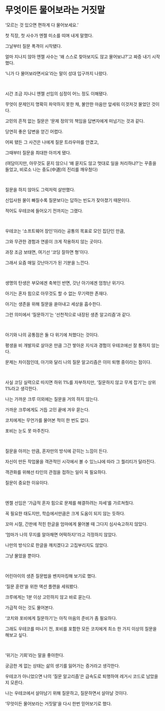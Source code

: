 # 무엇이든 물어보라는 거짓말

‘모르는 것 있으면 편하게 다 물어보세요.’

첫 직장, 첫 사수가 엔젤 미소를 띠며 내게 말했다.

그날부터 질문 폭격이 시작됐다.

얼마 지나지 않아 엔젤 사수는 ‘왜 스스로 찾아보지도 않고 물어보냐?’고 짜증 내기 시작했다.

‘니가 다 물어보라면서요’라는 말이 성대 입구까지 나왔다.


<br>


시간 조금 지나니 엔젤 선임의 심정이 어느 정도 이해됐다.

무엇이 문제인지 명확히 파악하지 못한 채, 불안한 마음만 앞세워 이것저것 물었던 것이다.

고민의 흔적 없는 질문은 ‘문제 정의’의 책임을 답변자에게 떠넘기는 것과 같다.

당연히 좋은 답변을 얻긴 어렵다.

어찌 됐든 그 사건은 나에게 질문 트라우마를 안겼고,

그때부터 질문을 최대한 아끼게 됐다.

(여담이지만, 아무것도 묻지 않으니 ‘왜 묻지도 않고 멋대로 일을 처리하냐?’는 꾸중을 들었고, 비로소 나는 중도(中道)의 진리를 깨우쳤다)


<br>


질문을 하지 않아도 그럭저럭 살만했다.

신입사원 물이 빠질수록 질문보다는 답하는 빈도가 잦아졌기 때문이다.

적어도 우테코에 들어오기 전까지는 그랬다.


<br>


우테코는 ‘소프트웨어 장인’이라는 공통의 목표로 모인 집단인 만큼,

그와 무관한 경험과 연륜이 크게 작용하지 않는 곳이다.

과장 조금 보태면, 여기선 ‘코딩 잘하면 형’이다.

그래서 요즘 매일 갓난아기가 된 기분을 느낀다.


<br>


생명의 탄생은 부모에겐 축복인 반면, 갓난 아기에겐 엄청난 위기다.

아기는 혼자 힘으로 아무것도 할 수 없는 무기력한 존재다.

아기는 생존을 위해 질문을 쏟아내고 세상을 흡수한다.

그런 의미에서 ‘질문하기’는 ‘선천적으로 내장된 생존 알고리즘’과 같다.


<br>


아기와 나의 공통점은 둘 다 위기에 처했다는 것이다.

평생을 비 개발자로 살아온 만큼 그간 쌓아온 지식과 경험이 우테코에선 잘 통하지 않는다.

문제는 차이점인데, 아기와 달리 나의 질문 알고리즘은 이미 퇴행 중이라는 점이다.


<br>


사실 코딩 실력으로 따지면 하위 1%를 자부하지만, ‘질문하지 않고 무게 잡기’는 상위 1%라고 생각한다.

나는 가까운 크루 이외에는 질문을 거의 하지 않는다.

가까운 크루에게도 거듭 고민 끝에 겨우 묻는다.

코치에게는 무언가를 물어본 적이 한 번도 없다.

포비는 눈도 못 마주친다.


<br>


질문을 아끼는 만큼, 혼자만의 방식에 갇히는 느낌이 든다.

자신이 만든 작업물을 객관적인 시각에서 볼 수 있느냐에 따라 그 퀄리티가 달라진다.

객관화를 위해선 타인의 관점을 접하는 일이 꼭 필요하다.

질문이 중요한 이유이다.


<br>


엔젤 선임은 ‘가급적 혼자 힘으로 문제를 해결하려는 자세’를 가르쳐줬다.

꼭 필요한 태도지만, 학습에서만큼은 크게 도움이 되지 않는 듯하다.

꼬마 시절, 간판에 적힌 한글을 엄마에게 물어볼 때 그다지 심사숙고하지 않았다.

‘엄마가 나의 무지를 알아채면 어떡하지!’라고 걱정하지 않았다.

나만의 방식으로 한글을 깨치겠다고 고집부리지도 않았다.

그냥 물었을 뿐이다.


<br>



어린아이의 생존 질문법을 벤치마킹해 보기로 했다.

‘질문 훈련’을 위한 액션 플랜을 세워봤다.

크루에게는 1분 이상 고민하지 않고 바로 묻는다.

가급적 아는 것도 물어본다.

‘코치와 포비에게 질문하기’는 아직 마음의 준비가 좀 필요하다.

그래도 우테코를 떠나기 전, 포비를 포함한 모든 코치에게 최소 한 가지 이상의 질문을 해보고 싶다.


<br>


‘위기는 기회’라는 말을 좋아한다.

궁금한 게 없는 상태는 삶의 생기를 잃어가는 증거라고 생각한다.

우테코가 아니었으면 나의 ‘질문 알고리즘’은  급속도로 퇴행하여 레거시 코드로 남았을지 모른다.

나는 우테코에서 살아남기 위해 질문하고, 질문하면서 살아날 것이다.

‘무엇이든 물어보라는 거짓말’을 다시 한번 믿어보기로 했다.